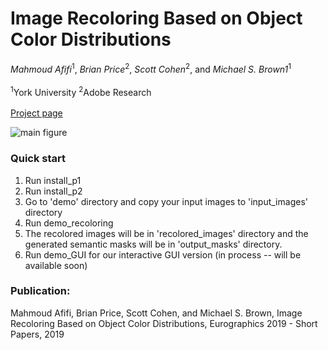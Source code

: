 # Image Recoloring Based on Object Color Distributions
*Mahmoud Afifi*<sup>1</sup>, *Brian Price*<sup>2</sup>, *Scott Cohen*<sup>2</sup>, and *Michael S. Brown1*<sup>1</sup>
<br></br><sup>1</sup>York University  <sup>2</sup>Adobe Research
<br></br>[Project page](http://cvil.eecs.yorku.ca/projects/public_html/image_recoloring)

![main figure](http://cvil.eecs.yorku.ca/projects/public_html/image_recoloring/img/figure.jpg)


### Quick start
1. Run install_p1
2. Run install_p2
3. Go to 'demo' directory and copy your input images to 'input_images' directory
4. Run demo_recoloring
5. The recolored images will be in 'recolored_images' directory and the generated semantic masks will be in 'output_masks' directory. 
6. Run demo_GUI for our interactive GUI version (in process -- will be available soon)

### Publication:
Mahmoud Afifi, Brian Price, Scott Cohen, and Michael S. Brown, Image Recoloring Based on Object Color Distributions, Eurographics 2019 - Short Papers, 2019
